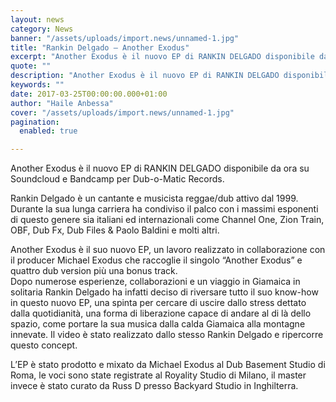 ```yaml
---
layout: news
category: News
banner: "/assets/uploads/import.news/unnamed-1.jpg"
title: "Rankin Delgado – Another Exodus"
excerpt: "Another Exodus è il nuovo EP di RANKIN DELGADO disponibile da ora su Soundcloud e Bandcamp per Dub-o-Matic Records. Rankin Delgado è un cantante e musicista reggae/dub attivo dal 1999. Durante la sua lunga carriera ha condiviso il palco con i massimi esponenti di questo genere sia italiani ed internazionali come Channel One, Zion Train, [&hellip"
quote: ""
description: "Another Exodus è il nuovo EP di RANKIN DELGADO disponibile da ora su Soundcloud e Bandcamp per Dub-o-Matic Records. Rankin Delgado è un cantante e musicista reggae/dub attivo dal 1999. Durante la sua lunga carriera ha condiviso il palco con i massimi esponenti di questo genere sia italiani ed internazionali come Channel One, Zion Train, [&hellip"
keywords: ""
date: 2017-03-25T00:00:00.000+01:00
author: "Haile Anbessa"
cover: "/assets/uploads/import.news/unnamed-1.jpg"
pagination:
  enabled: true

---
```


  
Another Exodus è il nuovo EP di RANKIN DELGADO disponibile da ora su Soundcloud e Bandcamp per Dub-o-Matic Records.

Rankin Delgado è un cantante e musicista reggae/dub attivo dal 1999\. Durante la sua lunga carriera ha condiviso il palco con i massimi esponenti di questo genere sia italiani ed internazionali come Channel One, Zion Train, OBF, Dub Fx, Dub Files & Paolo Baldini e molti altri.

Another Exodus è il suo nuovo EP, un lavoro realizzato in collaborazione con il producer Michael Exodus che raccoglie il singolo “Another Exodus” e quattro dub version più una bonus track.  
Dopo numerose esperienze, collaborazioni e un viaggio in Giamaica in solitaria Rankin Delgado ha infatti deciso di riversare tutto il suo know-how in questo nuovo EP, una spinta per cercare di uscire dallo stress dettato dalla quotidianità, una forma di liberazione capace di andare al di là dello spazio, come portare la sua musica dalla calda Giamaica alla montagne innevate. Il video è stato realizzato dallo stesso Rankin Delgado e ripercorre questo concept.

L’EP è stato prodotto e mixato da Michael Exodus al Dub Basement Studio di Roma, le voci sono state registrate al Royality Studio di Milano, il master invece è stato curato da Russ D presso Backyard Studio in Inghilterra.